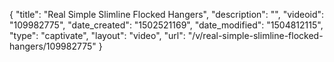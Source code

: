 {
    "title": "Real Simple Slimline Flocked Hangers",
    "description": "",
    "videoid": "109982775",
    "date_created": "1502521169",
    "date_modified": "1504812115",
    "type": "captivate",
    "layout": "video",
    "url": "\/v\/real-simple-slimline-flocked-hangers\/109982775"
}